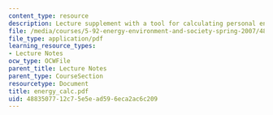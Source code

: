 ```yaml
---
content_type: resource
description: Lecture supplement with a tool for calculating personal energy consumption.
file: /media/courses/5-92-energy-environment-and-society-spring-2007/4883507712c75e5ead596eca2ac6c209_energy_calc.pdf
file_type: application/pdf
learning_resource_types:
- Lecture Notes
ocw_type: OCWFile
parent_title: Lecture Notes
parent_type: CourseSection
resourcetype: Document
title: energy_calc.pdf
uid: 48835077-12c7-5e5e-ad59-6eca2ac6c209
---
```

